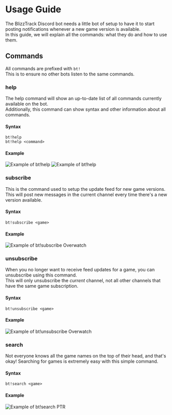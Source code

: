 # Usage Guide
The BlizzTrack Discord bot needs a little bot of setup to have it to start posting notifications whenever a new game version is available.  
In this guide, we will explain all the commands: what they do and how to use them.


## Commands
All commands are prefixed with `bt!`  
This is to ensure no other bots listen to the same commands.

### help
The help command will show an up-to-date list of all commands currently available on the bot.  
Additionally, this command can show syntax and other information about all commands.

#### Syntax
`bt!help`  
`bt!help <command>`
#### Example
![Example of bt!help](https://cdn.discordapp.com/attachments/387322146436808704/788440011120705536/unknown.png)
![Example of bt!help <command>](https://media.discordapp.net/attachments/387322146436808704/788440244944502894/unknown.png)

### subscribe
This is the command used to setup the update feed for new game versions.  
This will post new messages in the current channel every time there's a new version available.

#### Syntax
`bt!subscribe <game>`
#### Example
![Example of bt!subscribe Overwatch](https://cdn.discordapp.com/attachments/387322146436808704/788441910489776179/unknown.png)


### unsubscribe
When you no longer want to receive feed updates for a game, you can unsubscribe using this command.  
This will only unsubscribe the *current* channel, not all other channels that have the same game subscription.

#### Syntax
`bt!unsubscribe <game>`
#### Example
![Example of bt!unsubscribe Overwatch](https://cdn.discordapp.com/attachments/387322146436808704/788442327723016202/unknown.png)


### search
Not everyone knows all the game names on the top of their head, and that's okay!
Searching for games is extremely easy with this simple command.

#### Syntax
`bt!search <game>`
#### Example
![Example of bt!search PTR](https://cdn.discordapp.com/attachments/387322146436808704/788443077450137621/unknown.png)